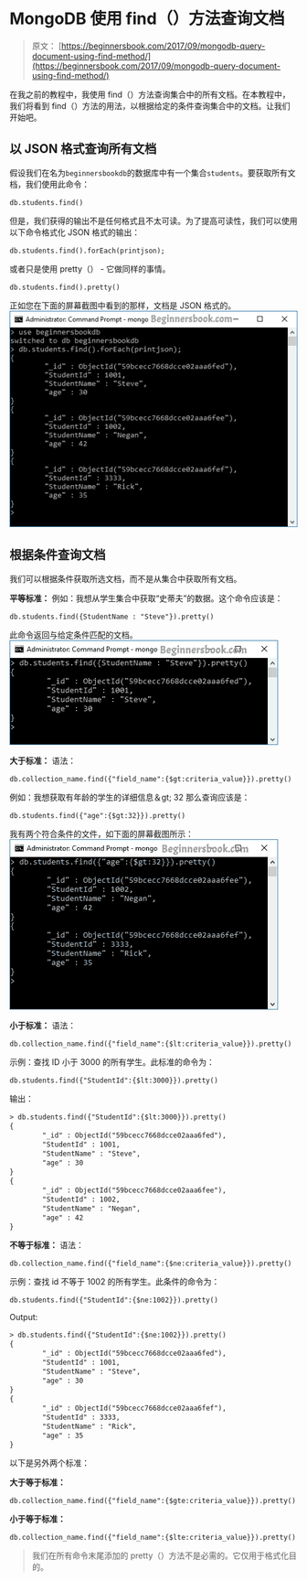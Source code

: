 # MongoDB 使用 find（）方法查询文档

> 原文： [https://beginnersbook.com/2017/09/mongodb-query-document-using-find-method/](https://beginnersbook.com/2017/09/mongodb-query-document-using-find-method/)

在我之前的教程中，我使用 find（）方法查询集合中的所有文档。在本教程中，我们将看到 find（）方法的用法，以根据给定的条件查询集合中的文档。让我们开始吧。

## 以 JSON 格式查询所有文档

假设我们在名为`beginnersbookdb`的数据库中有一个集合`students`。要获取所有文档，我们使用此命令：

```
db.students.find()
```

但是，我们获得的输出不是任何格式且不太可读。为了提高可读性，我们可以使用以下命令格式化 JSON 格式的输出：

```
db.students.find().forEach(printjson);
```

或者只是使用 pretty（） - 它做同样的事情。

```
db.students.find().pretty()
```

正如您在下面的屏幕截图中看到的那样，文档是 JSON 格式的。
![MongoDB query document in JSON format](img/55e0d2574b9291b44b1f052dcfe3cdd2.jpg)

## 根据条件查询文档

我们可以根据条件获取所选文档，而不是从集合中获取所有文档。

**平等标准：**
例如：我想从学生集合中获取“史蒂夫”的数据。这个命令应该是：

```
db.students.find({StudentName : "Steve"}).pretty()
```

此命令返回与给定条件匹配的文档。
![MongoDB Query Document Equality Criteria](img/d112e65729b8b6715f8df222fb07f6a3.jpg)

**大于标准：**
语法：

```
db.collection_name.find({"field_name":{$gt:criteria_value}}).pretty()
```

例如：我想获取有年龄的学生的详细信息＆gt; 32 那么查询应该是：

```
db.students.find({"age":{$gt:32}}).pretty()
```

我有两个符合条件的文件，如下面的屏幕截图所示：
![MongoDB Query Document GreaterThan Criteria](img/41a6a4b2a583e6152d27031bee10cbef.jpg)

**小于标准：**
语法：

```
db.collection_name.find({"field_name":{$lt:criteria_value}}).pretty()
```

示例：查找 ID 小于 3000 的所有学生。此标准的命令为：

```
db.students.find({"StudentId":{$lt:3000}}).pretty()
```

输出：

```
> db.students.find({"StudentId":{$lt:3000}}).pretty()
{
        "_id" : ObjectId("59bcecc7668dcce02aaa6fed"),
        "StudentId" : 1001,
        "StudentName" : "Steve",
        "age" : 30
}
{
        "_id" : ObjectId("59bcecc7668dcce02aaa6fee"),
        "StudentId" : 1002,
        "StudentName" : "Negan",
        "age" : 42
}
```

**不等于标准：**
语法：

```
db.collection_name.find({"field_name":{$ne:criteria_value}}).pretty()
```

示例：查找 id 不等于 1002 的所有学生。此条件的命令为：

```
db.students.find({"StudentId":{$ne:1002}}).pretty()
```

Output:

```
> db.students.find({"StudentId":{$ne:1002}}).pretty()
{
        "_id" : ObjectId("59bcecc7668dcce02aaa6fed"),
        "StudentId" : 1001,
        "StudentName" : "Steve",
        "age" : 30
}
{
        "_id" : ObjectId("59bcecc7668dcce02aaa6fef"),
        "StudentId" : 3333,
        "StudentName" : "Rick",
        "age" : 35
}
```

以下是另外两个标准：

**大于等于标准：**

```
db.collection_name.find({"field_name":{$gte:criteria_value}}).pretty()
```

**小于等于标准：**

```
db.collection_name.find({"field_name":{$lte:criteria_value}}).pretty()
```

> 我们在所有命令末尾添加的 pretty（）方法不是必需的。它仅用于格式化目的。